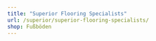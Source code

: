 ```yaml
---
title: "Superior Flooring Specialists"
url: /superior/superior-flooring-specialists/
shop: Fußböden
---
```


